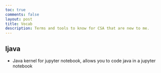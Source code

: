 ```yaml
---
toc: true
comments: false
layout: post
title: Vocab
description: Terms and tools to know for CSA that are new to me.
---
```


## Ijava

  - Java kernel for jupyter notebook, allows you to code java in a jupyter notebook

